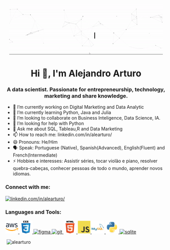 <p align="center">
  <img src="https://github.com/alearturo/alearturo/raw/main/assets/ezgif.com-gif-maker2.gif"
</p>


<h1 align="center">Hi 👋, I'm Alejandro Arturo</h1>
<h3 align="center">A data scientist. Passionate for entrepreneurship, technology, marketing and share knowledge.</h3>

- 🔭 I’m currently working on  Digital Marketing and Data Analytic
- 🌱 I’m currently learning Python, Java and Julia
- 👯 I’m looking to collaborate on  Business Inteligence, Data Science, IA.
- 🤔 I’m looking for help with Python
- 💬 Ask me about  SQL, Tableau,R and Data Marketing
- 📫 How to reach me: linkedin.com/in/alearturo/
- 😄 Pronouns: He/Him
-  🗣️ Speak: Portuguese (Native), Spanish(Advanced), English(Fluent) and French(Intermediate)
- ⚡ Hobbies e interesses: Assistir séries, tocar violão e piano, resolver quebra-cabeças, conhecer pessoas de todo o mundo, aprender novos idiomas.

<h3 align="left">Connect with me:</h3>
<p align="left">
<a href="https://linkedin.com/in/linkedin.com/in/alearturo/" target="blank"><img align="center" src="https://raw.githubusercontent.com/rahuldkjain/github-profile-readme-generator/master/src/images/icons/Social/linked-in-alt.svg" alt="linkedin.com/in/alearturo/" height="30" width="40" /></a>
</p>

<h3 align="left">Languages and Tools:</h3>
<p align="left"> <a href="https://aws.amazon.com" target="_blank" rel="noreferrer"> <img src="https://raw.githubusercontent.com/devicons/devicon/master/icons/amazonwebservices/amazonwebservices-original-wordmark.svg" alt="aws" width="40" height="40"/> </a> <a href="https://www.w3schools.com/css/" target="_blank" rel="noreferrer"> <img src="https://raw.githubusercontent.com/devicons/devicon/master/icons/css3/css3-original-wordmark.svg" alt="css3" width="40" height="40"/> </a> <a href="https://www.figma.com/" target="_blank" rel="noreferrer"> <img src="https://www.vectorlogo.zone/logos/figma/figma-icon.svg" alt="figma" width="40" height="40"/> </a> <a href="https://git-scm.com/" target="_blank" rel="noreferrer"> <img src="https://www.vectorlogo.zone/logos/git-scm/git-scm-icon.svg" alt="git" width="40" height="40"/> </a> <a href="https://www.w3.org/html/" target="_blank" rel="noreferrer"> <img src="https://raw.githubusercontent.com/devicons/devicon/master/icons/html5/html5-original-wordmark.svg" alt="html5" width="40" height="40"/> </a> <a href="https://developer.mozilla.org/en-US/docs/Web/JavaScript" target="_blank" rel="noreferrer"> <img src="https://raw.githubusercontent.com/devicons/devicon/master/icons/javascript/javascript-original.svg" alt="javascript" width="40" height="40"/> </a> <a href="https://www.mysql.com/" target="_blank" rel="noreferrer"> <img src="https://raw.githubusercontent.com/devicons/devicon/master/icons/mysql/mysql-original-wordmark.svg" alt="mysql" width="40" height="40"/> </a> <a href="https://www.python.org" target="_blank" rel="noreferrer"> <img src="https://raw.githubusercontent.com/devicons/devicon/master/icons/python/python-original.svg" alt="python" width="40" height="40"/> </a> <a href="https://www.sqlite.org/" target="_blank" rel="noreferrer"> <img src="https://www.vectorlogo.zone/logos/sqlite/sqlite-icon.svg" alt="sqlite" width="40" height="40"/> </a> </p>

<p>&nbsp;<img align="center" src="https://github-readme-stats.vercel.app/api?username=alearturo&show_icons=true&locale=en" alt="alearturo" /></p>
